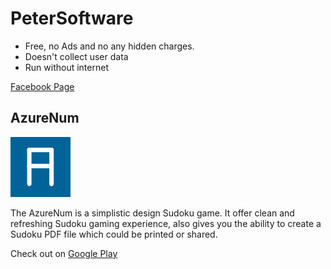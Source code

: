 # PeterSoftware

* Free, no Ads and no any hidden charges.
* Doesn't collect user data
* Run without internet

[Facebook Page](https://www.facebook.com/people/PeterSoftware/100090301823088/)

## AzureNum

![Logo](Azure/AzureNumLogo.png)

The AzureNum is a simplistic design Sudoku game. It offer clean and refreshing Sudoku gaming experience, also gives you the ability to create a Sudoku PDF file which could be printed or shared.

Check out on [Google Play](https://play.google.com/store/apps/details?id=com.peter.azure) 
